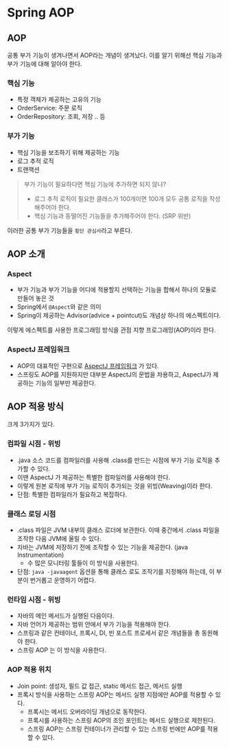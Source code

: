 # Spring AOP

## AOP
공통 부가 기능이 생겨나면서 AOP라는 개념이 생겨났다. 이를 알기 위해선 핵심 기능과 부가 기능에 대해 알아야 한다.

### 핵심 기능
- 특정 객체가 제공하는 고유의 기능
- OrderService: 주문 로직
- OrderRepository: 조회, 저장 .. 등

### 부가 기능
- 핵심 기능을 보조하기 위해 제공하는 기능
- 로그 추적 로직
- 트랜잭션

> 부가 기능이 필요하다면 핵심 기능에 추가하면 되지 않나?
> - 로그 추적 로직이 필요한 클래스가 100개이면 100개 모두 공통 로직을 작성해주어야 한다.
> - 핵심 기능과 동떨어진 기능들을 추가해주어야 한다. (SRP 위반)

이러한 공통 부가 기능들을 `횡단 관심사`라고 부른다.

## AOP 소개

### Aspect
- 부가 기능과 부가 기능을 어디에 적용할지 선택하는 기능을 합해서 하나의 모듈로 만들어 놓은 것
- Spring에서 `@Aspect`와 같은 의미
- Spring이 제공하는 Advisor(advice + pointcut)도 개념상 하나의 에스펙트이다.

이렇게 에스펙트를 사용한 프로그래밍 방식을 관점 지향 프로그래밍(AOP)이라 한다.

### AspectJ 프레임워크
- AOP의 대표적인 구현으로 [AspectJ 프레임워크](https://www.eclipse.org/aspectj/) 가 있다.
- 스프링도 AOP를 지원하지만 대부분 AspectJ의 문법을 차용하고, AspectJ가 제공하는 기능의 일부만 제공한다.

## AOP 적용 방식
크게 3가지가 있다.

### 컴파일 시점 - 위빙
- .java 소스 코드를 컴파일러를 사용해 .class를 만드는 시점에 부가 기능 로직을 추가할 수 있다.
- 이땐 AspectJ 가 제공하는 특별한 컴파일러를 사용해야 한다.
- 이렇게 원본 로직에 부가 기능 로직이 추가되는 것을 위빙(Weaving)이라 한다.
- 단점: 특별한 컴파일러가 필요하고 복잡하다.

### 클래스 로딩 시점
- .class 파일은 JVM 내부의 클래스 로더에 보관한다. 이때 중간에서 .class 파일을 조작한 다음 JVM에 올릴 수 있다.
- 자바는 JVM에 저장하기 전에 조작할 수 있는 기능을 제공한다. (java Instrumentation)
  - 수 많은 모니터링 툴들이 이 방식을 사용한다.
- 단점: `java -javaagent` 옵션을 통해 클래스 로도 조작기를 지정해야 하는데, 이 부분이 번거롭고 운영하기 어렵다.

### 런타임 시점 - 위빙
- 자바의 메인 메서드가 실행된 다음이다.
- 자바 언어가 제공하는 범위 안에서 부가 기능을 적용해야 한다.
- 스프링과 같은 컨테이너, 프록시, DI, 빈 포스트 프로세서 같은 개념들을 총 동원해야 한다.
- 스프링 AOP 는 이 방식을 사용한다.

### AOP 적용 위치
- Join point: 생성자, 필드 값 접근, static 메서드 접근, 메서드 실행
- 프록시 방식을 사용하는 스프링 AOP는 메서드 실행 지점에만 AOP를 적용할 수 있다.
  - 프록시는 메서드 오버라이딩 개념으로 동작한다.
  - 프록시를 사용하는 스프링 AOP의 조인 포인트는 메서드 실행으로 제한된다.
  - 스프링 AOP는 스프링 컨테이너가 관리할 수 있는 스프링 빈에만 AOP를 적용할 수 있다.







